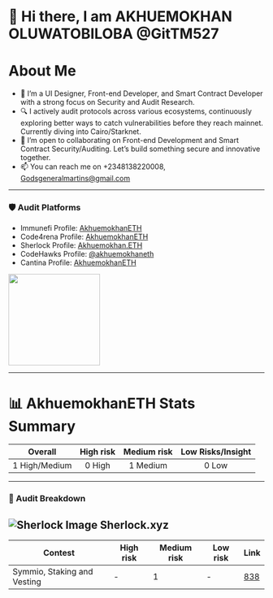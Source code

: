 # 👋 Hi there, I am AKHUEMOKHAN OLUWATOBILOBA @GitTM527

# About Me
- 👀 I’m a UI Designer, Front-end Developer, and Smart Contract Developer with a strong focus on Security and Audit Research.
- 🔍 I actively audit protocols across various ecosystems, continuously exploring better ways to catch vulnerabilities before they reach mainnet. Currently diving into Cairo/Starknet.
- 🚀 I’m open to collaborating on Front-end Development and Smart Contract Security/Auditing. Let’s build something secure and innovative together.
- 📫 You can reach me on +2348138220008, Godsgeneralmartins@gmail.com

---

### 🛡️ Audit Platforms
- Immunefi Profile: [AkhuemokhanETH](https://immunefi.com/profile/AkhuemokhanETH/)
- Code4rena Profile: [AkhuemokhanETH](https://code4rena.com/@AkhuemokhanETH)
- Sherlock Profile: [Akhuemokhan.ETH](https://audits.sherlock.xyz/watson/Akhuemokhan.ETH)
- CodeHawks Profile: [@akhuemokhaneth](https://profiles.cyfrin.io/u/akhuemokhaneth)
- Cantina Profile: [AkhuemokhanETH](https://cantina.xyz/u/AkhuemokhanETH)

<img height="180em" src="https://github-readme-stats.vercel.app/api?username=GitTM527&show_icons=true&hide_border=true&&count_private=true&include_all_commits=true" />

---

# 📊 AkhuemokhanETH Stats Summary  
|    Overall     | High risk | Medium risk | Low Risks/Insight |
| :------------: | :-------: | :---------: | :-------: |
| 1 High/Medium | 0 High  | 1 Medium  |  0 Low  |

---

### 🔎 Audit Breakdown


## ![Sherlock Image](https://github.com/user-attachments/assets/1efc8bdf-fa3c-436c-93b9-7fb0fc92574e) Sherlock.xyz


| Contest  | High risk | Medium risk | Low risk | Link                                                                 |
|----------|-----------|--------------|----------|----------------------------------------------------------------------|
| Symmio, Staking and Vesting     | -         | 1            | -        | [838](https://audits.sherlock.xyz/contests/838)       |

<!---
GitTM527/GitTM27 is a ✨ special ✨ repository because its `README.md` (this file) appears on your GitHub profile.
You can click the Preview link to take a look at your changes.
--->
